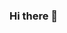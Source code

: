 ### Hi there 👋

<!--
**rgr3287/rgr3287** is a ✨ _special_ ✨ repository because its `README.md` (this file) appears on your GitHub profile.

Here are some ideas to get you started:


<h2>My Tech Stack</h2>
![HTLM5](https://img.shields.io/badge/-HYML5-F05032?style=for-the-badge&loge=html5&logoColor=ffffff)
![Golang](https://img.shields.io/badge/-Golang-)
![TypeScript](https://img.shields.io/badge/-TypeScript-007ACC?style=for-the-badge&logo=typescript&logoColor=white)
![JavaScript](https://img.shields.io/badge/-JavaScript-%23F7DF1C&color=%23FFCE5A)
![AngularJS](https://img.shields.io/badge/-AngularJS)
![Rxjs](https://img.shields.io/badge/-Rxjs-)
![docker](https://img.shields.io/badge/-docker-)
![postman](https://img.shields.io/badge/-postman-)
![git](https://img.shields.io/badge/-git-)
![github](https://img.shields.io/badge/-github-)
![npm](https://img.shields.io/badge/-npm-)
![css](https://img.shields.io/badge/-css-)
![scss](https://img.shields.io/badge/-scss-)
![MariaDB](https://img.shields.io/badge/-MariaDB-)
![MYSQL](https://img.shields.io/badge/-MYSQL-)
![Oracle](https://img.shields.io/badge/-Oracle-)
